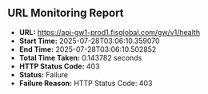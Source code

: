 ## URL Monitoring Report

- **URL:** https://api-gw1-prod1.fisglobal.com/gw/v1/health
- **Start Time:** 2025-07-28T03:06:10.359070
- **End Time:** 2025-07-28T03:06:10.502852
- **Total Time Taken:** 0.143782 seconds
- **HTTP Status Code:** 403
- **Status:** Failure
- **Failure Reason:** HTTP Status Code: 403
